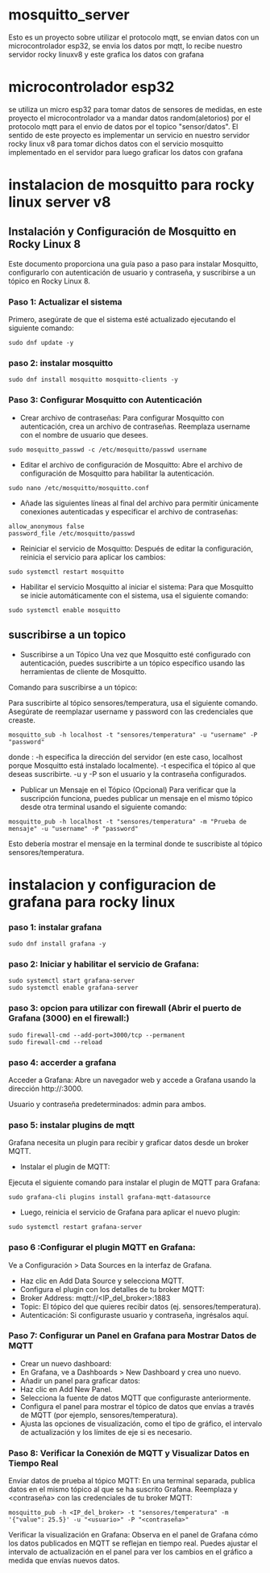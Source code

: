 # mosquitto_server
Esto es un proyecto sobre utilizar el protocolo mqtt, se envian datos con un microcontrolador esp32, se envia los datos por mqtt, lo recibe nuestro servidor rocky linuxv8 y este grafica los datos con grafana


# microcontrolador esp32
se utiliza un micro esp32 para tomar datos de sensores de medidas, en este proyecto el microcontrolador va a mandar datos random(aletorios) por el protocolo mqtt para el envio de datos por el topico "sensor/datos". El sentido de este proyecto es implementar un servicio en nuestro servidor rocky linux v8 para tomar dichos datos con el servicio mosquitto implementado en el servidor para luego graficar los datos con grafana


# instalacion de mosquitto para rocky linux server v8
## Instalación y Configuración de Mosquitto en Rocky Linux 8

Este documento proporciona una guía paso a paso para instalar Mosquitto, configurarlo con autenticación de usuario y contraseña, y suscribirse a un tópico en Rocky Linux 8.

### Paso 1: Actualizar el sistema

Primero, asegúrate de que el sistema esté actualizado ejecutando el siguiente comando:
```
sudo dnf update -y
```
### paso 2: instalar mosquitto
```
sudo dnf install mosquitto mosquitto-clients -y
```
### Paso 3: Configurar Mosquitto con Autenticación

- Crear archivo de contraseñas:
Para configurar Mosquitto con autenticación, crea un archivo de contraseñas. Reemplaza username con el nombre de usuario que desees.
```
sudo mosquitto_passwd -c /etc/mosquitto/passwd username
```
- Editar el archivo de configuración de Mosquitto:
Abre el archivo de configuración de Mosquitto para habilitar la autenticación.
```
sudo nano /etc/mosquitto/mosquitto.conf
```
- Añade las siguientes líneas al final del archivo para permitir únicamente conexiones autenticadas y especificar el archivo de contraseñas:
```
allow_anonymous false
password_file /etc/mosquitto/passwd
```
- Reiniciar el servicio de Mosquitto:
Después de editar la configuración, reinicia el servicio para aplicar los cambios:
```
sudo systemctl restart mosquitto
```
- Habilitar el servicio Mosquitto al iniciar el sistema:
Para que Mosquitto se inicie automáticamente con el sistema, usa el siguiente comando:
```
sudo systemctl enable mosquitto
```
## suscribirse a un topico 
- Suscribirse a un Tópico
Una vez que Mosquitto esté configurado con autenticación, puedes suscribirte a un tópico específico usando las herramientas de cliente de Mosquitto.

Comando para suscribirse a un tópico:

Para suscribirte al tópico sensores/temperatura, usa el siguiente comando. Asegúrate de reemplazar username y password con las credenciales que creaste.
```
mosquitto_sub -h localhost -t "sensores/temperatura" -u "username" -P "password"
```
donde :
-h especifica la dirección del servidor (en este caso, localhost porque Mosquitto está instalado localmente).
-t especifica el tópico al que deseas suscribirte.
-u y -P son el usuario y la contraseña configurados.
- Publicar un Mensaje en el Tópico (Opcional)
Para verificar que la suscripción funciona, puedes publicar un mensaje en el mismo tópico desde otra terminal usando el siguiente comando:
```
mosquitto_pub -h localhost -t "sensores/temperatura" -m "Prueba de mensaje" -u "username" -P "password"
```
Esto debería mostrar el mensaje en la terminal donde te suscribiste al tópico sensores/temperatura.


# instalacion y configuracion de grafana para rocky linux 
### paso 1: instalar grafana
```
sudo dnf install grafana -y
```
### paso 2: Iniciar y habilitar el servicio de Grafana:
```
sudo systemctl start grafana-server
sudo systemctl enable grafana-server
```
### paso 3: opcion para utilizar con firewall (Abrir el puerto de Grafana (3000) en el firewall:)
```
sudo firewall-cmd --add-port=3000/tcp --permanent
sudo firewall-cmd --reload
```
### paso 4: accerder a grafana 
Acceder a Grafana: Abre un navegador web y accede a Grafana usando la dirección http://<tu-IP>:3000.

Usuario y contraseña predeterminados: admin para ambos.

### paso 5: instalar plugins de mqtt 
Grafana necesita un plugin para recibir y graficar datos desde un broker MQTT.

- Instalar el plugin de MQTT:

Ejecuta el siguiente comando para instalar el plugin de MQTT para Grafana:
```
sudo grafana-cli plugins install grafana-mqtt-datasource
```
- Luego, reinicia el servicio de Grafana para aplicar el nuevo plugin:
```
sudo systemctl restart grafana-server
```
### paso 6 :Configurar el plugin MQTT en Grafana:

Ve a Configuración > Data Sources en la interfaz de Grafana.
- Haz clic en Add Data Source y selecciona MQTT.
- Configura el plugin con los detalles de tu broker MQTT:
- Broker Address: mqtt://<IP_del_broker>:1883
- Topic: El tópico del que quieres recibir datos (ej. sensores/temperatura).
- Autenticación: Si configuraste usuario y contraseña, ingrésalos aquí.

### Paso 7: Configurar un Panel en Grafana para Mostrar Datos de MQTT
- Crear un nuevo dashboard:
- En Grafana, ve a Dashboards > New Dashboard y crea uno nuevo.
- Añadir un panel para graficar datos:
- Haz clic en Add New Panel.
- Selecciona la fuente de datos MQTT que configuraste anteriormente.
- Configura el panel para mostrar el tópico de datos que envías a través de MQTT (por ejemplo, sensores/temperatura).
- Ajusta las opciones de visualización, como el tipo de gráfico, el intervalo de actualización y los límites de eje si es necesario.
### Paso 8: Verificar la Conexión de MQTT y Visualizar Datos en Tiempo Real
Enviar datos de prueba al tópico MQTT:
En una terminal separada, publica datos en el mismo tópico al que se ha suscrito Grafana. Reemplaza <usuario> y <contraseña> con las credenciales de tu broker MQTT:
```
mosquitto_pub -h <IP_del_broker> -t "sensores/temperatura" -m '{"value": 25.5}' -u "<usuario>" -P "<contraseña>"
```
Verificar la visualización en Grafana:
Observa en el panel de Grafana cómo los datos publicados en MQTT se reflejan en tiempo real. Puedes ajustar el intervalo de actualización en el panel para ver los cambios en el gráfico a medida que envías nuevos datos.

